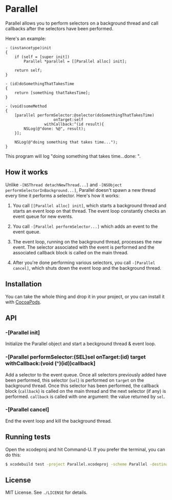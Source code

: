 
# Parallel
Parallel allows you to perform selectors on a background thread and call callbacks after the selectors have been performed.

Here's an example:

```objc
- (instancetype)init
{
    if (self = [super init])
        Parallel *parallel = [[Parallel alloc] init];

    return self;
}

- (id)doSomethingThatTakesTime
{
    return [something thatTakesTime];
}

- (void)someMethod
{
    [parallel performSelector:@selector(doSomethingThatTakesTime)
                     onTarget:self
                 withCallback:^(id result){
        NSLog(@"done: %@", result);
    }];

    NSLog(@"doing something that takes time...");
}
```

This program will log "doing something that takes time...done: <some object>".

## How it works
Unlike `-[NSThread detachNewThread...]` and `-[NSObject performSelectorInBackground...]`, Parallel doesn't spawn a new thread every time it performs a selector. Here's how it works:

1. You call `[[Parallel alloc] init]`, which starts a background thread and starts an event loop on that thread. The event loop constantly checks an event queue for new events.

2. You call `-[Parallel performSelector...]` which adds an event to the event queue.

3. The event loop, running on the background thread, processes the new event. The selector associated with the event is performed and the associated callback block is called on the main thread.

4. After you're done performing various selectors, you call `-[Parallel cancel]`, which shuts down the event loop and the background thread.

## Installation
You can take the whole thing and drop it in your project, or you can install it with [CocoaPods](http://cocoapods.org).

## API
### -[Parallel init]
Initialize the Parallel object and start a beckground thread & event loop.

### -[Parallel performSelector:(SEL)sel onTarget:(id) target withCallback:(void (^)(id))callback]
Add a selector to the event queue. Once all selectors previously added have been performed, this selector (`sel`) is performed on `target` on the background thread. Once this selector has been performed, the callback block (`callback`) is called on the main thread and the next selector (if any) is performed. `callback` is called with one argument: the value returned by `sel`.

### -[Parallel cancel]
End the event loop and kill the background thread.

## Running tests
Open the xcodeproj and hit Command-U. If you prefer the terminal, you can do this:

```sh
$ xcodebuild test -project Parallel.xcodeproj -scheme Parallel -destination 'platform=OS X,arch=x86_64'
```

## License
MIT License. See `./LICENSE` for details.
